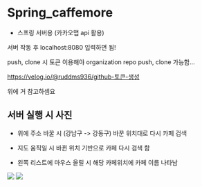 # Spring_caffemore

- 스프링 서버용 (카카오맵 api 활용)

서버 작동 후 localhost:8080 입력하면 됨!

push, clone 시 토큰 이용해야 organization repo push, clone 가능함... 

https://velog.io/@ruddms936/github-토큰-생성

위에 거 참고하셈요 

서버 실행 시 사진 
--- 

- 위에 주소 바꿀 시 (강남구 -> 강동구) 바꾼 위치대로 다시 카페 검색

- 지도 움직일 시 바뀐 위치 기반으로 카페 다시 검색 함 

- 왼쪽 리스트에 마우스 올릴 시 해당 카페위치에 카페 이름 나타남 

<img src="https://user-images.githubusercontent.com/66946182/104126017-99309180-539d-11eb-8048-7dc901da5f12.png">

<img src="https://user-images.githubusercontent.com/66946182/110198387-7b5f4480-7e95-11eb-9ff0-c8b30d2a1540.png">


